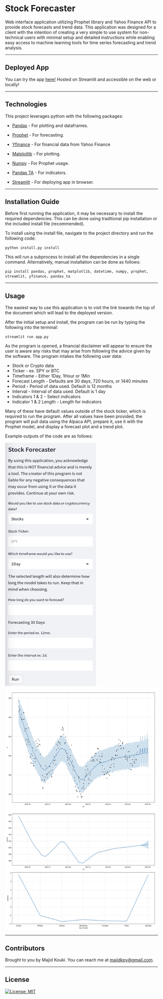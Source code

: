 # Stock Forecaster

Web interface application utilizing Prophet library and Yahoo Finance API to provide stock forecasts and trend data. This application was designed for a client with the intention of creating a very simple to use system for non-technical users with minimal setup and detailed instructions while enabling easy access to machine learning tools for time series forecasting and trend analysis.

---

## Deployed App

You can try the app [here!](https://stock-forecasting.streamlit.app/) Hosted on Streamlit and accessible on the web or locally!

---

## Technologies

This project leverages python with the following packages:

* [Pandas](https://github.com/pandas-dev/pandas) - For plotting and dataframes.

* [Prophet](https://github.com/facebook/prophet) - For forecasting.

* [Yfinance](https://github.com/ranaroussi/yfinance.git) - For financial data from Yahoo Finance

* [Matplotlib](https://github.com/matplotlib/matplotlib) - For plotting.

* [Numpy](https://github.com/numpy/numpy) - For Prophet usage.

* [Pandas TA](https://github.com/twopirllc/pandas-ta) - For indicators.

* [Streamlit](https://github.com/streamlit/streamlit) - For deploying app in browser.

---

## Installation Guide

Before first running the application, it may be necessary to install the required dependencies. This can be done using traditional pip installation or the included install file (recommended).

To install using the install file, navigate to the project directory and run the following code:

```
python install.py install
```

This will run a subprocess to install all the dependencies in a single command. Alternatively, manual installation can be done as follows:

```
pip install pandas, prophet, matplotlib, datetime, numpy, prophet, streamlit, yfinance, pandas_ta
```

---

## Usage

The easiest way to use this application is to visit the link towards the top of the document which will lead to the deployed version.

After the initial setup and install, the program can be run by typing the following into the terminal:

```
streamlit run app.py
```

As the program is opened, a financial disclaimer will appear to ensure the user is aware any risks that may arise from following the advice given by the software. The program intakes the following user data:

* Stock or Crypto data
* Ticker - ex. SPY or BTC
* Timeframe - Either 1Day, 1Hour or 1Min
* Forecast Length - Defaults are 30 days, 720 hours, or 1440 minutes
* Period - Period of data used. Default is 12 months
* Interval - Interval of data used. Default is 1 day
* Indicators 1 & 2 - Select indicators
* Indicator 1 & 2 Length - Length for indicators

Many of these have default values outside of the stock ticker, which is required to run the program. After all values have been provided, the program will pull data using the Alpaca API, prepare it, use it with the Prophet model, and display a forecast plot and a trend plot.

Example outputs of the code are as follows:

<img src="./imgs/web.png" alt="Streamlit Web App" width="300" height="800">
<img src="./imgs/chart.png" alt="Resulting Charts" width="700" height="800">

---

## Contributors

Brought to you by Majid Kouki. You can reach me at [majidkpy@gmail.com](mailto:majidkpy@gmail.com).

---

## License

[![License: MIT](https://img.shields.io/badge/License-MIT-yellow.svg)](https://opensource.org/licenses/MIT)
